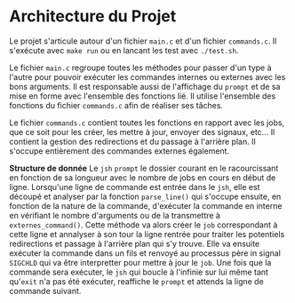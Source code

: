 # Architecture du Projet

Le projet s'articule autour d'un fichier `main.c` et d'un fichier `commands.c`. Il s'exécute avec `make run` ou en lancant les test avec `./test.sh`.

Le fichier `main.c` regroupe toutes les méthodes pour passer d'un type à l'autre pour pouvoir exécuter les commandes internes ou externes avec les bons arguments. Il est responsable aussi de l'affichage du `prompt` et de sa mise en forme avec l'ensemble des fonctions lié. Il utilise l'ensemble des fonctions du fichier `commands.c` afin de réaliser ses tâches. 

Le fichier `commands.c` contient toutes les fonctions en rapport avec les jobs, que ce soit pour les créer, les mettre à jour, envoyer des signaux, etc... Il contient la gestion des redirections et du passage à l'arrière plan. Il s'occupe entièrement des commandes externes également.

**Structure de donnée**
Le `jsh` `prompt` le dossier courant en le racourcissant en fonction de sa longueur avec le nombre de jobs en cours en début de ligne.
Lorsqu'une ligne de commande est entrée dans le `jsh`, elle est découpé et analyser par la fonction `parse_line()` qui s'occupe ensuite, en fonction de la nature de la commande, d'exécuter la commande en interne en vérifiant le nombre d'arguments ou de la transmettre à `externes_command()`. 
Cette méthode va alors créer le `job` correspondant à cette ligne et annalyser à son tour la ligne rentrée pour traiter les potentiels redirections et passage à l'arrière plan qui s'y trouve. 
Elle va ensuite exécuter la commande dans un fils et renvoyé au processus père in signal `SIGCHLD` qui va être interpretter pour mettre à jour le `job`. Une fois que la commande sera exécuter, le `jsh` qui boucle à l'infinie sur lui même tant qu'`exit` n'a pas été exécuter, reaffiche le `prompt` et attends la ligne de commande suivant.